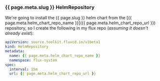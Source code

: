 ### {{ page.meta.slug }} HelmRepository

We're going to install the {{ page.slug }} helm chart from the [{{ page.meta.helm_chart_repo_name }}]({{ page.meta.helm_chart_repo_url }}) repository, so I create the following in my flux repo (*assuming it doesn't already exist*):

```yaml title="/bootstrap/helmrepositories/helmrepository-{{ page.meta.helm_chart_repo_name }}.yaml"
apiVersion: source.toolkit.fluxcd.io/v1beta1
kind: HelmRepository
metadata:
  name: {{ page.meta.helm_chart_repo_name }}
  namespace: flux-system
spec:
  interval: 15m
  url: {{ page.meta.helm_chart_repo_url }}
```
